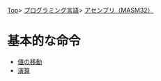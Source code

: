 [Top](../../../index.md)\>
[プログラミング言語](../../pgl.md)\>
[アセンブリ（MASM32）](../language_0001.md)

# 基本的な命令

+ [値の移動](std_order/std_order_0001.md)
+ [演算](std_order/std_order_0002.md)

<!-- + [実数の演算]](std_order/std_order_0003.md) -->
<!-- + [論理演算](std_order/std_order_0004.md) -->